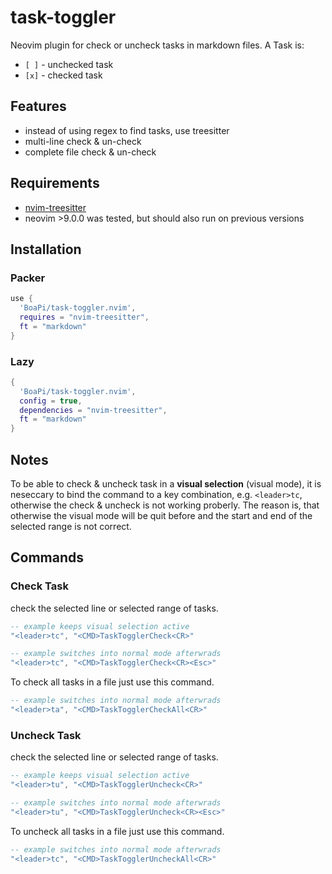 # task-toggler
Neovim plugin for check or uncheck tasks in markdown files. A Task is:
* `[ ]` - unchecked task
* `[x]` - checked task

## Features

* instead of using regex to find tasks, use treesitter
* multi-line check & un-check
* complete file check & un-check

## Requirements

* [nvim-treesitter](https://github.com/nvim-treesitter/nvim-treesitter)
* neovim >9.0.0 was tested, but should also run on previous versions

## Installation

### Packer

```lua
use {
  'BoaPi/task-toggler.nvim',
  requires = "nvim-treesitter",
  ft = "markdown"
}

```

### Lazy

```lua
{
  'BoaPi/task-toggler.nvim',
  config = true,
  dependencies = "nvim-treesitter",
  ft = "markdown"
}
```

## Notes

To be able to check & uncheck task in a **visual selection** (visual mode), it is neseccary to bind the command to a key combination,
e.g. `<leader>tc`, otherwise the check & uncheck is not working proberly. The reason is, that otherwise the visual mode will be quit before
and the start and end of the selected range is not correct.

## Commands

### Check Task
check the selected line or selected range of tasks.
```lua
-- example keeps visual selection active
"<leader>tc", "<CMD>TaskTogglerCheck<CR>"
```

```lua
-- example switches into normal mode afterwrads
"<leader>tc", "<CMD>TaskTogglerCheck<CR><Esc>"
```

To check all tasks in a file just use this command.
```lua
-- example switches into normal mode afterwrads
"<leader>ta", "<CMD>TaskTogglerCheckAll<CR>"
```


### Uncheck Task
check the selected line or selected range of tasks.
```lua
-- example keeps visual selection active
"<leader>tu", "<CMD>TaskTogglerUncheck<CR>"
```

```lua
-- example switches into normal mode afterwrads
"<leader>tu", "<CMD>TaskTogglerUncheck<CR><Esc>"
```

To uncheck all tasks in a file just use this command.
```lua  
-- example switches into normal mode afterwrads
"<leader>tc", "<CMD>TaskTogglerUncheckAll<CR>"
```
